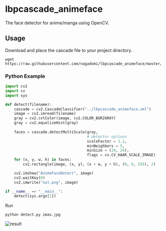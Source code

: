 # lbpcascade_animeface

The face detector for anime/manga using OpenCV.

## Usage

Download and place the cascade file to your project directory.

    wget https://raw.githubusercontent.com/nagadomi/lbpcascade_animeface/master/lbpcascade_animeface.xml

### Python Example

```python
import cv2
import cv  
import sys

def detect(filename):
    cascade = cv2.CascadeClassifier("../lbpcascade_animeface.xml")
    image = cv2.imread(filename)
    gray = cv2.cvtColor(image, cv2.COLOR_BGR2GRAY)
    gray = cv2.equalizeHist(gray)
    
    faces = cascade.detectMultiScale(gray,
                                     # detector options
                                     scaleFactor = 1.1,
                                     minNeighbors = 5,
                                     minSize = (24, 24),
                                     flags = cv.CV_HAAR_SCALE_IMAGE)
    for (x, y, w, h) in faces:
        cv2.rectangle(image, (x, y), (x + w, y + h), (0, 0, 255), 2)

    cv2.imshow("AnimeFaceDetect", image)
    cv2.waitKey(0)
    cv2.imwrite("out.png", image)
    
if __name__ == "__main__":
    detect(sys.argv[1])
```
Run

    python detect.py imas.jpg

![result](https://raw.githubusercontent.com/nagadomi/lbpcascade_animeface/master/figure/imas.png)

